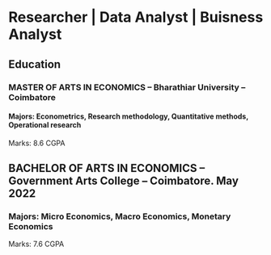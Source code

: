 # Researcher | Data Analyst | Buisness Analyst
## Education
### MASTER OF ARTS IN ECONOMICS – Bharathiar University – Coimbatore
#### Majors: Econometrics, Research methodology, Quantitative methods, Operational research
Marks: 8.6 CGPA

## BACHELOR OF ARTS IN ECONOMICS – Government Arts College – Coimbatore. 	May 2022
### Majors: Micro Economics, Macro Economics, Monetary Economics 
Marks: 7.6 CGPA
